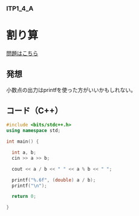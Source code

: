 ### ITP1_4_A

# 割り算

  [問題はこちら](https://onlinejudge.u-aizu.ac.jp/courses/lesson/2/ITP1/4/ITP1_4_A)


## 発想

  小数点の出力はprintfを使った方がいいかもしれない。


## コード（C++）

```cpp
#include <bits/stdc++.h>
using namespace std;

int main() {

  int a, b;
  cin >> a >> b;

  cout << a / b << " " << a % b << " ";

  printf("%.6f", (double) a / b);
  printf("\n");

  return 0;

}
```
